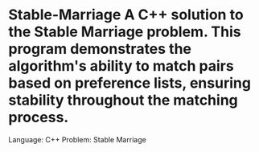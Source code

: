 # Stable-Marriage A C++ solution to the Stable Marriage problem. This program demonstrates the algorithm's ability to match pairs based on preference lists, ensuring stability throughout the matching process.
Language: C++
Problem: Stable Marriage
